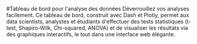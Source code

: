 #Tableau de bord pour l'analyse des données 
Déverrouillez vos analyses facilement. 
Ce tableau de bord, construit avec Dash et Plotly, permet aux data scientists, analystes et étudiants d'effectuer des tests statistiques (t-test, Shapiro-Wilk, Chi-squared, ANOVA) et de visualiser les résultats via des graphiques interactifs, le tout dans une interface web élégante.
